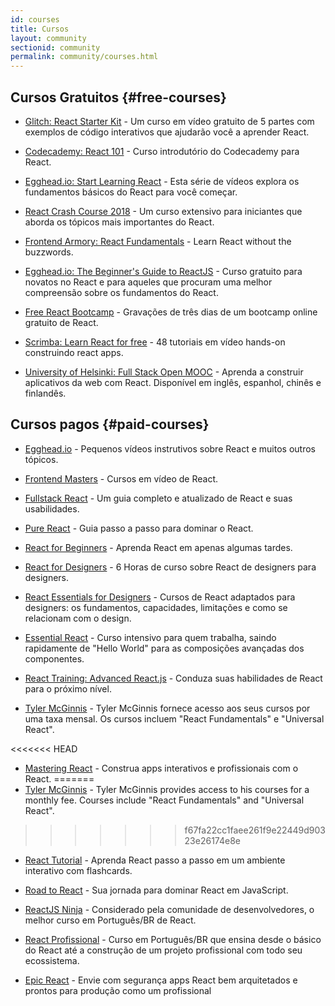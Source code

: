 ```yaml
---
id: courses
title: Cursos
layout: community
sectionid: community
permalink: community/courses.html
---
```


## Cursos Gratuitos {#free-courses}

- [Glitch: React Starter Kit](https://glitch.com/glimmer/post/react-starter-kit) - Um curso em vídeo gratuito de 5 partes com exemplos de código interativos que ajudarão você a aprender React.

- [Codecademy: React 101](https://www.codecademy.com/learn/react-101) - Curso introdutório do Codecademy para React.

- [Egghead.io: Start Learning React](https://egghead.io/courses/start-learning-react) - Esta série de vídeos explora os fundamentos básicos do React para você começar.

- [React Crash Course 2018](https://www.youtube.com/watch?v=Ke90Tje7VS0) - Um curso extensivo para iniciantes que aborda os tópicos  mais importantes do React.

- [Frontend Armory: React Fundamentals](https://frontarm.com/courses/react-fundamentals/) - Learn React without the buzzwords.

- [Egghead.io: The Beginner's Guide to ReactJS](https://egghead.io/courses/the-beginner-s-guide-to-react) - Curso gratuito para novatos no React e para aqueles que procuram uma melhor compreensão sobre os fundamentos do React.

- [Free React Bootcamp](https://tylermcginnis.com/free-react-bootcamp/) - Gravações de três dias de um bootcamp online gratuito de React.

- [Scrimba: Learn React for free](https://scrimba.com/g/glearnreact) - 48 tutoriais em vídeo hands-on construindo react apps.

- [University of Helsinki: Full Stack Open MOOC](https://fullstackopen.com/en/) - Aprenda a construir aplicativos da web com React. Disponível em inglês, espanhol, chinês e finlandês.

## Cursos pagos {#paid-courses}

- [Egghead.io](https://egghead.io/browse/frameworks/react) - Pequenos vídeos instrutivos sobre React e muitos outros tópicos.

- [Frontend Masters](https://frontendmasters.com/learn/react/) - Cursos em vídeo de React.

- [Fullstack React](https://www.fullstackreact.com/) - Um guia completo e atualizado de React e suas usabilidades.

- [Pure React](https://daveceddia.com/pure-react/) - Guia passo a passo para dominar o React.

- [React for Beginners](https://reactforbeginners.com/) - Aprenda React em apenas algumas tardes.

- [React for Designers](https://designcode.io/react) - 6 Horas de curso sobre React de designers para designers.

- [React Essentials for Designers](https://learnreact.design) - Cursos de React adaptados para designers: os fundamentos, capacidades, limitações e como se relacionam com o design.

- [Essential React](https://learnreact.com/lessons/2018-essential-react-1-overview) - Curso intensivo para quem trabalha, saindo rapidamente de "Hello World" para as composições avançadas dos componentes.

- [React Training: Advanced React.js](https://courses.reacttraining.com/p/advanced-react) - Conduza suas habilidades de React para o próximo nível.

- [Tyler McGinnis](https://ui.dev/) - Tyler McGinnis fornece acesso aos seus cursos por uma taxa mensal. Os cursos incluem "React Fundamentals" e "Universal React".

<<<<<<< HEAD
- [Mastering React](https://codewithmosh.com/p/mastering-react/) - Construa apps interativos e profissionais com o React.
=======
- [Tyler McGinnis](https://ui.dev/) - Tyler McGinnis provides access to his courses for a monthly fee. Courses include "React Fundamentals" and "Universal React".
>>>>>>> f67fa22cc1faee261f9e22449d90323e26174e8e

- [React Tutorial](https://react-tutorial.app) - Aprenda React passo a passo em um ambiente interativo com flashcards.

- [Road to React](https://www.roadtoreact.com/) - Sua jornada para dominar React em JavaScript.

- [ReactJS Ninja](https://www.udemy.com/curso-reactjs-ninja/) - Considerado pela comunidade de desenvolvedores, o melhor curso em Português/BR de React.

- [React Profissional](https://nardiniacademy.com/) - Curso em Português/BR que ensina desde o básico do React até a construção de um projeto profissional com todo seu ecossistema.

- [Epic React](https://epicreact.dev/) - Envie com segurança apps React bem arquitetados e prontos para produção como um profissional
